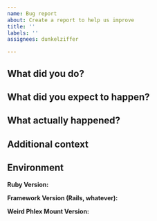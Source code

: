 ```yaml
---
name: Bug report
about: Create a report to help us improve
title: ''
labels: ''
assignees: dunkelziffer

---
```


## What did you do?

## What did you expect to happen?

## What actually happened?

## Additional context

## Environment

**Ruby Version:**

**Framework Version (Rails, whatever):**

**Weird Phlex Mount Version:**

